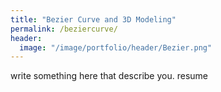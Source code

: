```yaml
---
title: "Bezier Curve and 3D Modeling"
permalink: /beziercurve/
header:
  image: "/image/portfolio/header/Bezier.png"
---
```


write something here that describe you. resume

